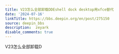 ```yaml
---
title: V23怎么全部卸载DDEshell dock desktop用xfce替代
date: '2024-07-16'
linkTitle: https://bbs.deepin.org/en/post/275150
source: deepin_bbs
description:  zeyark 
disable_comments: true
---
```

V23怎么全部卸载D
